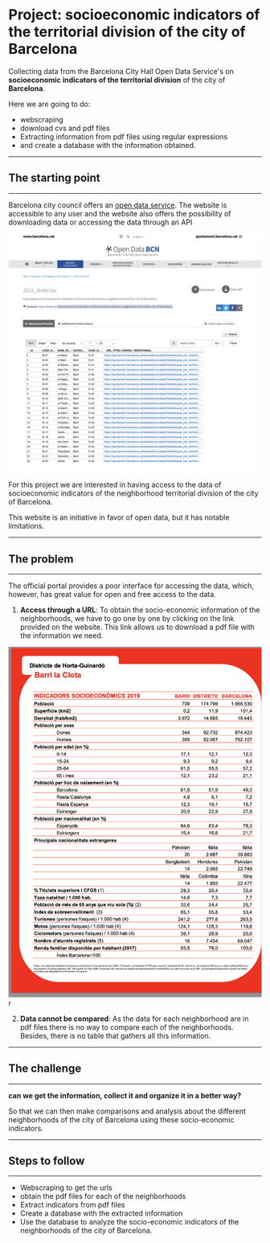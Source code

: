 # Project: socioeconomic indicators of the territorial division of the city of Barcelona

Collecting data from the Barcelona City Hall Open Data Service's  on **socioeconomic indicators of the territorial division** of the city of **Barcelona**.

Here we are going to do:

+ webscraping
+ download cvs and pdf files
+ Extracting information from pdf files using regular expressions
+ and create a database with the information obtained.
____

## The starting point
___

Barcelona city council offers an [open data service](https://opendata-ajuntament.barcelona.cat/data/en/dataset/divter/resource/ed515bb8-502b-4dff-96dc-769f72767919).
The website is accessible to any user and the website also offers the possibility of downloading data or accessing the data through an API



![](images/web_image.png)

For this project we are interested in having access to the data of socioeconomic indicators of the neighborhood territorial division of the city of Barcelona.


This website is an initiative in favor of open data, but it has notable limitations.
_____

## The problem

______

The official portal provides a poor interface for accessing the data, which, however, has great value for open and free access to the data.

1. **Access through a URL**: To obtain the socio-economic information of the neighborhoods, we have to go one by one by clicking on the link provided on the website. This link allows us to download a pdf file with the information we need.


![](images/pdf_exemple.png) r

2. **Data cannot be compared**: As the data for each neighborhood are in pdf files there is no way to compare each of the neighborhoods. Besides, there is no table that gathers all this information. 

_____
## The challenge
____

**can we get the information, collect it and organize it in a better way?** 

So that we can then make comparisons and analysis about the different neighborhoods of the city of Barcelona using these socio-economic indicators. 

____
## Steps to follow

_____

+ Webscraping to get the urls
+ obtain the pdf files for each of the neighborhoods
+ Extract indicators from pdf files
+ Create a database with the extracted information
+ Use the database to analyze the socio-economic indicators of the neighborhoods of the city of Barcelona.
